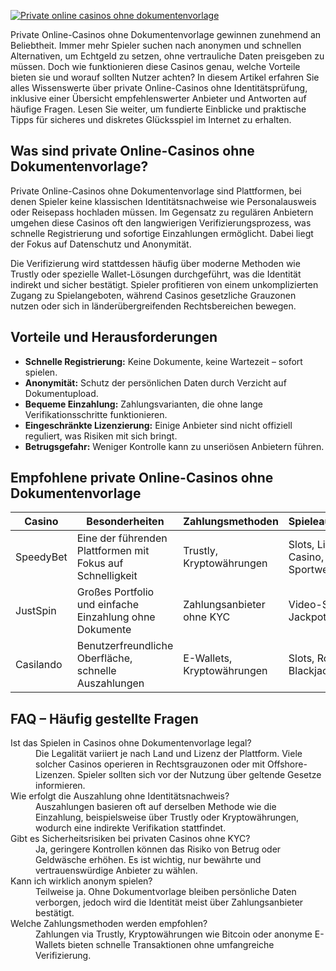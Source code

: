[![Private online casinos ohne dokumentenvorlage](https://123-caf.pages.dev/gitsignup.png)](https://vrmoo.ru/Bt82HjjY)

<p>Private Online-Casinos ohne Dokumentenvorlage gewinnen zunehmend an Beliebtheit. Immer mehr Spieler suchen nach anonymen und schnellen Alternativen, um Echtgeld zu setzen, ohne vertrauliche Daten preisgeben zu müssen. Doch wie funktionieren diese Casinos genau, welche Vorteile bieten sie und worauf sollten Nutzer achten? In diesem Artikel erfahren Sie alles Wissenswerte über private Online-Casinos ohne Identitätsprüfung, inklusive einer Übersicht empfehlenswerter Anbieter und Antworten auf häufige Fragen. Lesen Sie weiter, um fundierte Einblicke und praktische Tipps für sicheres und diskretes Glücksspiel im Internet zu erhalten.</p>  <h2>Was sind private Online-Casinos ohne Dokumentenvorlage?</h2> <p>Private Online-Casinos ohne Dokumentenvorlage sind Plattformen, bei denen Spieler keine klassischen Identitätsnachweise wie Personalausweis oder Reisepass hochladen müssen. Im Gegensatz zu regulären Anbietern umgehen diese Casinos oft den langwierigen Verifizierungsprozess, was schnelle Registrierung und sofortige Einzahlungen ermöglicht. Dabei liegt der Fokus auf Datenschutz und Anonymität.</p> <p>Die Verifizierung wird stattdessen häufig über moderne Methoden wie Trustly oder spezielle Wallet-Lösungen durchgeführt, was die Identität indirekt und sicher bestätigt. Spieler profitieren von einem unkomplizierten Zugang zu Spielangeboten, während Casinos gesetzliche Grauzonen nutzen oder sich in länderübergreifenden Rechtsbereichen bewegen.</p>  <h2>Vorteile und Herausforderungen</h2> <ul> <li><strong>Schnelle Registrierung:</strong> Keine Dokumente, keine Wartezeit – sofort spielen.</li> <li><strong>Anonymität:</strong> Schutz der persönlichen Daten durch Verzicht auf Dokumentupload.</li> <li><strong>Bequeme Einzahlung:</strong> Zahlungsvarianten, die ohne lange Verifikationsschritte funktionieren.</li> <li><strong>Eingeschränkte Lizenzierung:</strong> Einige Anbieter sind nicht offiziell reguliert, was Risiken mit sich bringt.</li> <li><strong>Betrugsgefahr:</strong> Weniger Kontrolle kann zu unseriösen Anbietern führen.</li> </ul>  <h2>Empfohlene private Online-Casinos ohne Dokumentenvorlage</h2> <table>   <thead>     <tr>       <th>Casino</th>       <th>Besonderheiten</th>       <th>Zahlungsmethoden</th>       <th>Spieleauswahl</th>     </tr>   </thead>   <tbody>     <tr>       <td>SpeedyBet</td>       <td>Eine der führenden Plattformen mit Fokus auf Schnelligkeit</td>       <td>Trustly, Kryptowährungen</td>       <td>Slots, Live Casino, Sportwetten</td>     </tr>     <tr>       <td>JustSpin</td>       <td>Großes Portfolio und einfache Einzahlung ohne Dokumente</td>       <td>Zahlungsanbieter ohne KYC</td>       <td>Video-Slots, Jackpots</td>     </tr>     <tr>       <td>Casilando</td>       <td>Benutzerfreundliche Oberfläche, schnelle Auszahlungen</td>       <td>E-Wallets, Kryptowährungen</td>       <td>Slots, Roulette, Blackjack</td>     </tr>   </tbody> </table>  <h2>FAQ – Häufig gestellte Fragen</h2> <dl>   <dt>Ist das Spielen in Casinos ohne Dokumentenvorlage legal?</dt>   <dd>Die Legalität variiert je nach Land und Lizenz der Plattform. Viele solcher Casinos operieren in Rechtsgrauzonen oder mit Offshore-Lizenzen. Spieler sollten sich vor der Nutzung über geltende Gesetze informieren.</dd>    <dt>Wie erfolgt die Auszahlung ohne Identitätsnachweis?</dt>   <dd>Auszahlungen basieren oft auf derselben Methode wie die Einzahlung, beispielsweise über Trustly oder Kryptowährungen, wodurch eine indirekte Verifikation stattfindet.</dd>    <dt>Gibt es Sicherheitsrisiken bei privaten Casinos ohne KYC?</dt>   <dd>Ja, geringere Kontrollen können das Risiko von Betrug oder Geldwäsche erhöhen. Es ist wichtig, nur bewährte und vertrauenswürdige Anbieter zu wählen.</dd>    <dt>Kann ich wirklich anonym spielen?</dt>   <dd>Teilweise ja. Ohne Dokumentvorlage bleiben persönliche Daten verborgen, jedoch wird die Identität meist über Zahlungsanbieter bestätigt.</dd>    <dt>Welche Zahlungsmethoden werden empfohlen?</dt>   <dd>Zahlungen via Trustly, Kryptowährungen wie Bitcoin oder anonyme E-Wallets bieten schnelle Transaktionen ohne umfangreiche Verifizierung.</dd> </dl>